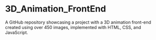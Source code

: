 # 3D_Animation_FrontEnd
 A GitHub repository showcasing a project with a 3D animation front-end created using over 450 images, implemented with HTML, CSS, and JavaScript.

